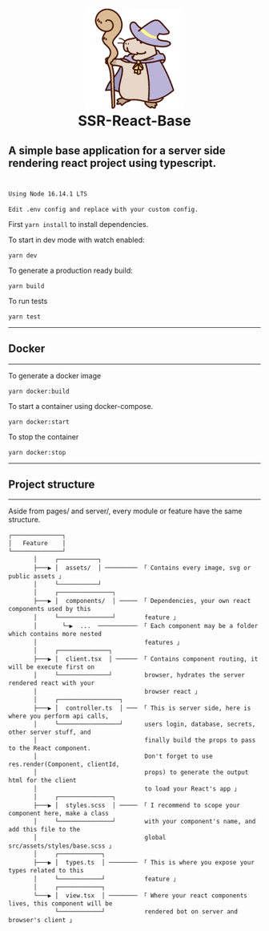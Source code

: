 <h1 align="center">
	<img width=200 src="./src/pages/dashboard/assets/images/capi_wizard.png"><br>
	SSR-React-Base
</h1>

## A simple base application for a server side rendering react project using typescript.
#
`Using Node 16.14.1 LTS`

`Edit .env config and replace with your custom config.`

First `yarn install` to install dependencies.

To start in dev mode with watch enabled:
```
yarn dev
```
To generate a production ready build:
```
yarn build
```
To run tests
```
yarn test
```
---
## Docker
---
To generate a docker image
```
yarn docker:build
```
To start a container using docker-compose.
```
yarn docker:start
```
To stop the container
```
yarn docker:stop
```

---
## Project structure
---

Aside from pages/ and server/, every module or feature have the same structure.

```none
┌──────────────┐
│   Feature    │
└──────────────┘  
       │     ┌───────────┐
       ├───▶ │  assets/  │ ───────── 「 Contains every image, svg or public assets 」
       │     └───────────┘
       │     ┌───────────────┐ 
       ├───▶ │  components/  │ ───── 「 Dependencies, your own react components used by this 
       │     └───────────────┘        feature 」
       │       └─▶  ...  ─────────── 「 Each component may be a folder which contains more nested
       │                              features 」
       │     ┌──────────────┐
       ├───▶ │  client.tsx  │ ────── 「 Contains component routing, it will be execute first on  
       │     └──────────────┘         browser, hydrates the server rendered react with your
       │                              browser react 」
       │     ┌─────────────────┐
       ├───▶ │  controller.ts  │ ─── 「 This is server side, here is where you perform api calls,
       │     └─────────────────┘      users login, database, secrets, other server stuff, and
       │                              finally build the props to pass to the React component.
       │                              Don't forget to use res.render(Component, clientId,
       │                              props) to generate the output html for the client
       │                              to load your React's app 」
       │     ┌───────────────┐
       ├───▶ │  styles.scss  │ ───── 「 I recommend to scope your component here, make a class  
       │     └───────────────┘        with your component's name, and add this file to the
       │                              global src/assets/styles/base.scss 」
       │     ┌────────────┐
       ├───▶ │  types.ts  │ ──────── 「 This is where you expose your types related to this
       │     └────────────┘           feature 」
       │     ┌────────────┐
       └───▶ │  view.tsx  │ ──────── 「 Where your react components lives, this component will be
             └────────────┘           rendered bot on server and browser's client 」
```